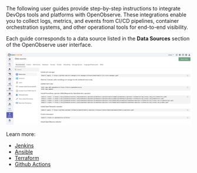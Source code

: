 The following user guides provide step-by-step instructions to integrate DevOps tools and platforms with OpenObserve. These integrations enable you to collect logs, metrics, and events from CI/CD pipelines, container orchestration systems, and other operational tools for end-to-end visibility.

Each guide corresponds to a data source listed in the **Data Sources** section of the OpenObserve user interface.

![Data Sources](../../../docs/images/data-sources.png)

Learn more:

- [Jenkins](jenkins.md)
- [Ansible](ansible.md)
- [Terraform](terraform.md)
- [Github Actions](github-actions.md)